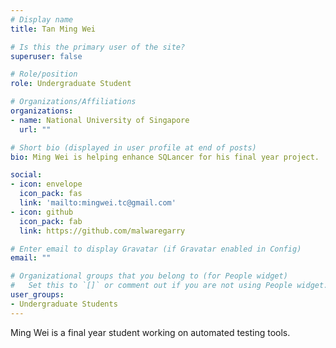 ```yaml
---
# Display name
title: Tan Ming Wei

# Is this the primary user of the site?
superuser: false

# Role/position
role: Undergraduate Student

# Organizations/Affiliations
organizations:
- name: National University of Singapore
  url: ""

# Short bio (displayed in user profile at end of posts)
bio: Ming Wei is helping enhance SQLancer for his final year project.

social:
- icon: envelope
  icon_pack: fas
  link: 'mailto:mingwei.tc@gmail.com'
- icon: github
  icon_pack: fab
  link: https://github.com/malwaregarry

# Enter email to display Gravatar (if Gravatar enabled in Config)
email: ""

# Organizational groups that you belong to (for People widget)
#   Set this to `[]` or comment out if you are not using People widget.
user_groups:
- Undergraduate Students
---
```


Ming Wei is a final year student working on automated testing tools.

